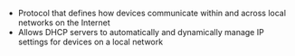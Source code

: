 - Protocol that defines how devices communicate within and across local networks on the Internet
- Allows DHCP servers to automatically and dynamically manage IP settings for devices on a local network